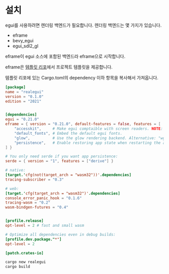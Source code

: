 # 설치

egui를 사용하려면 렌더링 백엔드가 필요합니다. 렌더링 백엔드는 몇 가지가 있습니다.&#x20;

* eframe
* bevy\_egui
* egui\_sdl2\_gl

eframe이 egui 소스에 포함된 백엔드라 eframe으로 시작합니다.&#x20;

eframe은 [템플릿 리포](https://github.com/emilk/eframe\_template/)에서 프로젝트 템플릿을 제공합니다.&#x20;

템플릿 리포에 있는 Cargo.toml의 dependency 이하 항목을 복사해서 가져옵니다.&#x20;

```toml
[package]
name = "realegui"
version = "0.1.0"
edition = "2021"


[dependencies]
egui = "0.21.0"
eframe = { version = "0.21.0", default-features = false, features = [
    "accesskit",     # Make egui comptaible with screen readers. NOTE: adds a lot of dependencies.
    "default_fonts", # Embed the default egui fonts.
    "glow",          # Use the glow rendering backend. Alternative: "wgpu".
    "persistence",   # Enable restoring app state when restarting the app.
] }

# You only need serde if you want app persistence:
serde = { version = "1", features = ["derive"] }

# native:
[target.'cfg(not(target_arch = "wasm32"))'.dependencies]
tracing-subscriber = "0.3"

# web:
[target.'cfg(target_arch = "wasm32")'.dependencies]
console_error_panic_hook = "0.1.6"
tracing-wasm = "0.2"
wasm-bindgen-futures = "0.4"


[profile.release]
opt-level = 2 # fast and small wasm

# Optimize all dependencies even in debug builds:
[profile.dev.package."*"]
opt-level = 2

[patch.crates-io]
```

```bash
cargo new realegui
cargo build
```

